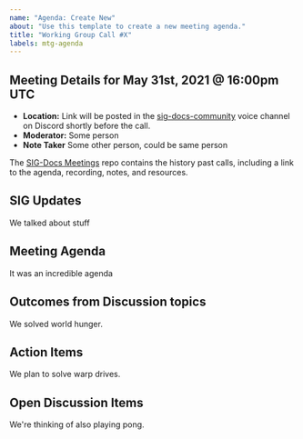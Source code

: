 ```yaml
---
name: "Agenda: Create New"
about: "Use this template to create a new meeting agenda."
title: "Working Group Call #X"
labels: mtg-agenda
---
```


## Meeting Details for May 31st, 2021 @ 16:00pm UTC

- **Location:** Link will be posted in the [sig-docs-community](https://discord.gg/p3padwr58u) voice channel on Discord shortly before the call.
- **Moderator:** Some person
- **Note Taker** Some other person, could be same person

The [SIG-Docs Meetings](https://obwando.github.io/azplay/sigs/sig-docs/) repo contains the history past calls, including a link to the agenda, recording, notes, and resources.

## SIG Updates

We talked about stuff

## Meeting Agenda

It was an incredible agenda

## Outcomes from Discussion topics

We solved world hunger.

## Action Items

We plan to solve warp drives.

## Open Discussion Items

We're thinking of also playing pong.


